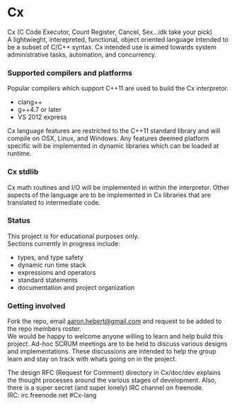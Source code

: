 Cx
==
Cx (C Code Executor, Count Register, Cancel, Sex...idk take your pick)<br>
A lightwieght, interepreted, functional, object oriented language intended to be a subset of C/C++ syntax. Cx intended use
is aimed towards system administrative tasks, automation, and concurrency.

### Supported compilers and platforms
Popular compilers which support C++11 are used to build the Cx interpretor.
* clang++
* g++4.7 or later
* VS 2012 express

Cx language features are restricted to the C++11 standard library and will compile on OSX, Linux, and Windows. Any 
features deemed platform specific will be implemented in dynamic libraries which can be loaded at runtime.

### Cx stdlib
Cx math routines and I/O will be implemented in within the interpretor. Other aspects of the language are to be 
implemented in Cx libraries that are translated to intermediate code.

### Status
This project is for educational purposes only.<br>
Sections currently in progress include:
* types, and type safety
* dynamic run time stack
* expressions and operators
* standard statements
* documentation and project organization

### Getting involved
Fork the repo, email aaron.hebert@gmail.com and request to be added to the repo members roster.<br>
We would be happy to welcome anyone willing to learn and help build this project. Ad-hoc SCRUM meetings are to be held to
discuss various designs and implementations. These discussions are intended to help the group learn and stay on track with
whats going on in the project.<br>

The design RFC (Request for Comment) directory in Cx/doc/dev explains the thought processes around the various stages of
development. Also, there is a super secret (and super lonely) IRC channel on freenode.<br>
IRC: irc.freenode.net #Cx-lang
